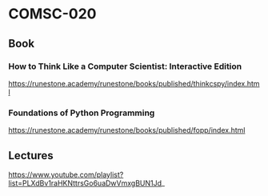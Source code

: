 # COMSC-020

## Book

### How to Think Like a Computer Scientist: Interactive Edition
https://runestone.academy/runestone/books/published/thinkcspy/index.html

### Foundations of Python Programming
https://runestone.academy/runestone/books/published/fopp/index.html

## Lectures
https://www.youtube.com/playlist?list=PLXdBv1raHKNttrsGo6uaDwVmxgBUN1Jd_
